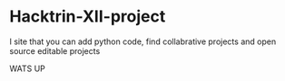 # Hacktrin-XII-project
I site that you can add python code, find collabrative projects and open source editable projects



WATS UP